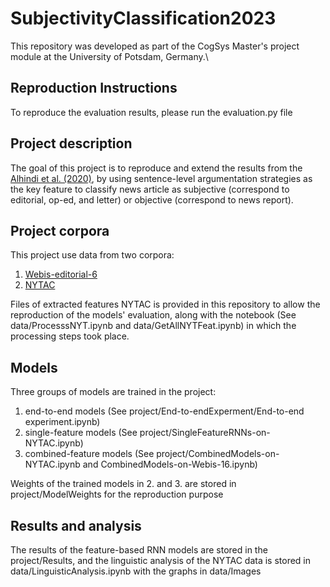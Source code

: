 # SubjectivityClassification2023

This repository was developed as part of the CogSys Master's project module at the University of Potsdam, Germany.\

## Reproduction Instructions

To reproduce the evaluation results, please run the evaluation.py file

## Project description

The goal of this project is to reproduce and extend the results from the [Alhindi et al. (2020)](https://aclanthology.org/2020.coling-main.540.pdf), by using sentence-level argumentation strategies as the key feature to classify news article as subjective (correspond to editorial, op-ed, and letter) or objective (correspond to news report).

## Project corpora

This project use data from two corpora:
1. [Webis-editorial-6](https://webis.de/data/webis-editorials-16.html)
2. [NYTAC](https://catalog.ldc.upenn.edu/LDC2008T19)

Files of extracted features NYTAC is provided in this repository to allow the reproduction of the models' evaluation, along with the notebook (See data/ProcesssNYT.ipynb and data/GetAllNYTFeat.ipynb) in which the processing steps took place.

## Models
Three groups of models are trained in the project:
1. end-to-end models (See project/End-to-endExperment/End-to-end experiment.ipynb)
2. single-feature models (See project/SingleFeatureRNNs-on-NYTAC.ipynb)
3. combined-feature models (See project/CombinedModels-on-NYTAC.ipynb and CombinedModels-on-Webis-16.ipynb)

Weights of the trained models in 2. and 3. are stored in project/ModelWeights for the reproduction purpose

## Results and analysis
The results of the feature-based RNN models are stored in the project/Results, and the linguistic analysis of the NYTAC data is stored in data/LinguisticAnalysis.ipynb with the graphs in data/Images

